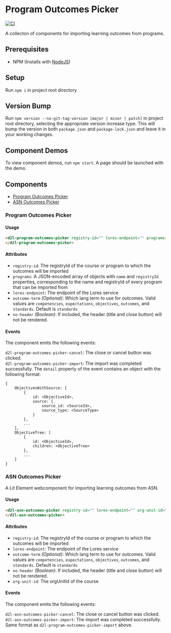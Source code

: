 # Program Outcomes Picker

[![CI][CI Badge]][CI Workflows]

A collecton of components for importing learning outcomes from programs.

## Prerequisites

- NPM (Installs with [NodeJS](https://nodejs.org))

## Setup

Run `npm i` in project root directory

## Version Bump

Run `npm version --no-git-tag-version [major | minor | patch]` in project
root directory, selecting the appropriate version increase type. This will bump
the version in both `package.json` and `package-lock.json` and leave it in your
working changes.

## Component Demos

To view component demos, run `npm start`. A page should be launched with the
demo.

## Components

- [Program Outcomes Picker](#program-outcomes-picker-1)
- [ASN Outcomes Picker](#asn-outcomes-picker)

### Program Outcomes Picker

#### Usage

```html
<d2l-program-outcomes-picker registry-id="" lores-endpoint="" programs="">
</d2l-program-outcomes-picker>
```

#### Attributes

- `registry-id`: The registryId of the course or program to which the outcomes
will be imported  
- `programs`: A JSON-encoded array of objects with `name` and `registryId`
properties, corresponding to the name and registryId of every program that can
be imported from  
- `lores-endpoint`: The endpoint of the Lores service  
- `outcome-term` *(Optional)*: Which lang term to use for outcomes. Valid values
are `competencies`, `expectations`, `objectives`, `outcomes`, and `standards`.
Default is `standards`  
- `no-header` *(Boolean)*: If included, the header (title and close button) will
not be rendered.

#### Events

The component emits the following events:

`d2l-program-outcomes-picker-cancel`: The close or cancel button was clicked.  
`d2l-program-outcomes-picker-import`: The import was completed successfully. The
`detail` property of the event contains an object with the following format:  
```
{
	ObjectivesWithSource: [
		{
			id: <ObjectiveId>,
			source: {
				source_id: <SourceId>,
				source_type: <SourceType>
			}
		},
		...
	],
	ObjectiveTree: [
		{
			id: <ObjectiveId>,
			children: <ObjectiveTree>
		},
		...
	]
}
```

### ASN Outcomes Picker

A Lit Element webcomponent for importing learning outcomes from ASN.

#### Usage

```html
<d2l-asn-outcomes-picker registry-id="" lores-endpoint="" org-unit-id="">
</d2l-asn-outcomes-picker>
```

#### Attributes

- `registry-id`: The registryId of the course or program to which the outcomes
will be imported  
- `lores-endpoint`: The endpoint of the Lores service  
- `outcome-term` *(Optional)*: Which lang term to use for outcomes. Valid values
are `competencies`, `expectations`, `objectives`, `outcomes`, and `standards`.
Default is `standards`  
- `no-header` *(Boolean)*: If included, the header (title and close button) will
not be rendered.  
- `org-unit-id`: The orgUnitId of the course

#### Events

The component emits the following events:

`d2l-asn-outcomes-picker-cancel`: The close or cancel button was clicked.  
`d2l-asn-outcomes-picker-import`: The import was completed successfully. Same
format as `d2l-program-outcomes-picker-import` above.

<!-- links -->
[CI Badge]: https://github.com/Brightspace/program-outcomes-picker/workflows/CI/badge.svg?branch=master
[CI Workflows]: https://github.com/Brightspace/program-outcomes-picker/actions?query=workflow%3ACI+branch%3Amaster
